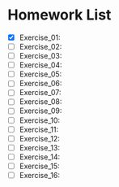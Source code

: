 # Homework List
- [x] Exercise_01:
- [ ] Exercise_02:
- [ ] Exercise_03:
- [ ] Exercise_04:
- [ ] Exercise_05:
- [ ] Exercise_06:
- [ ] Exercise_07:
- [ ] Exercise_08:
- [ ] Exercise_09:
- [ ] Exercise_10:
- [ ] Exercise_11:
- [ ] Exercise_12:
- [ ] Exercise_13:
- [ ] Exercise_14:
- [ ] Exercise_15:
- [ ] Exercise_16:
